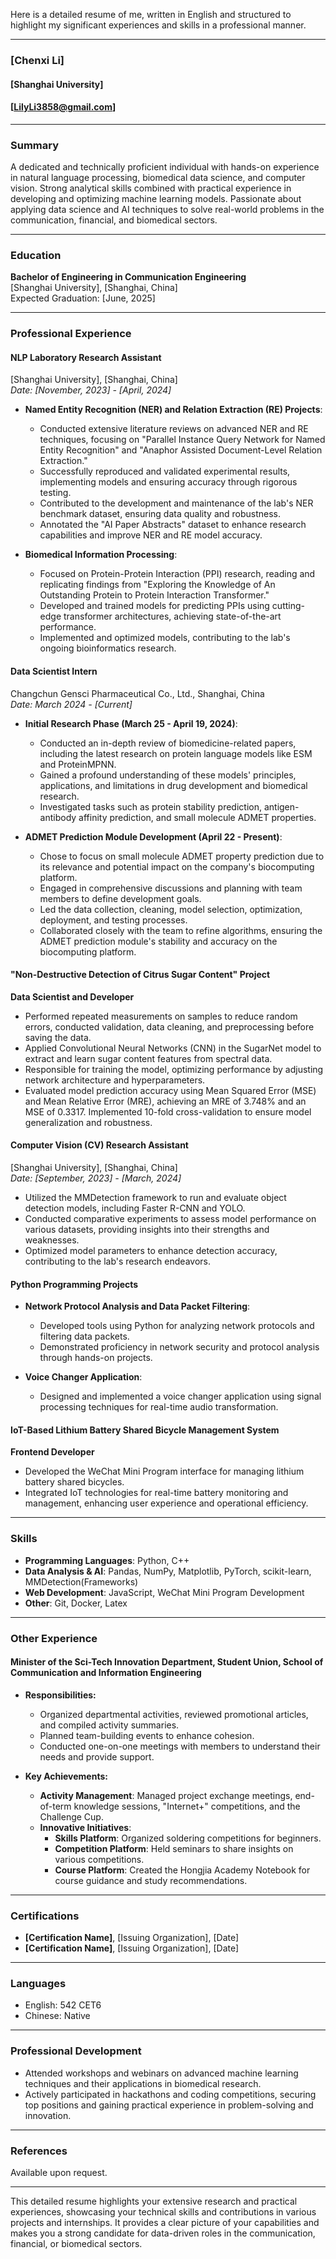 Here is a detailed resume of me, written in English and structured to highlight my significant experiences and skills in a professional manner.

---

### [Chenxi Li]     
#### [Shanghai University]           
#### [LilyLi3858@gmail.com]


---

### Summary

A dedicated and technically proficient individual with hands-on experience in natural language processing, biomedical data science, and computer vision. Strong analytical skills combined with practical experience in developing and optimizing machine learning models. Passionate about applying data science and AI techniques to solve real-world problems in the communication, financial, and biomedical sectors.


---

### Education

**Bachelor of Engineering in Communication Engineering**   
[Shanghai University], [Shanghai, China]   
Expected Graduation: [June, 2025]  

---

### Professional Experience  

#### **NLP Laboratory Research Assistant**
[Shanghai University], [Shanghai, China]  
*Date: [November, 2023] - [April, 2024]*              

- **Named Entity Recognition (NER) and Relation Extraction (RE) Projects**:
    - Conducted extensive literature reviews on advanced NER and RE techniques, focusing on "Parallel Instance Query Network for Named Entity Recognition" and "Anaphor Assisted Document-Level Relation Extraction."
    - Successfully reproduced and validated experimental results, implementing models and ensuring accuracy through rigorous testing.
    - Contributed to the development and maintenance of the lab's NER benchmark dataset, ensuring data quality and robustness.
    - Annotated the "AI Paper Abstracts" dataset to enhance research capabilities and improve NER and RE model accuracy.

- **Biomedical Information Processing**:
    - Focused on Protein-Protein Interaction (PPI) research, reading and replicating findings from "Exploring the Knowledge of An Outstanding Protein to Protein Interaction Transformer."
    - Developed and trained models for predicting PPIs using cutting-edge transformer architectures, achieving state-of-the-art performance.
    - Implemented and optimized models, contributing to the lab's ongoing bioinformatics research.

#### **Data Scientist Intern**
Changchun Gensci Pharmaceutical Co., Ltd., Shanghai, China  
*Date: March 2024 - [Current]*

- **Initial Research Phase (March 25 - April 19, 2024)**:
    - Conducted an in-depth review of biomedicine-related papers, including the latest research on protein language models like ESM and ProteinMPNN.
    - Gained a profound understanding of these models' principles, applications, and limitations in drug development and biomedical research.
    - Investigated tasks such as protein stability prediction, antigen-antibody affinity prediction, and small molecule ADMET properties.
  
- **ADMET Prediction Module Development (April 22 - Present)**:
    - Chose to focus on small molecule ADMET property prediction due to its relevance and potential impact on the company's biocomputing platform.
    - Engaged in comprehensive discussions and planning with team members to define development goals.
    - Led the data collection, cleaning, model selection, optimization, deployment, and testing processes.
    - Collaborated closely with the team to refine algorithms, ensuring the ADMET prediction module's stability and accuracy on the biocomputing platform.

#### **"Non-Destructive Detection of Citrus Sugar Content" Project**
**Data Scientist and Developer**
- Performed repeated measurements on samples to reduce random errors, conducted validation, data cleaning, and preprocessing before saving the data.
- Applied Convolutional Neural Networks (CNN) in the SugarNet model to extract and learn sugar content features from spectral data.
- Responsible for training the model, optimizing performance by adjusting network architecture and hyperparameters.
- Evaluated model prediction accuracy using Mean Squared Error (MSE) and Mean Relative Error (MRE), achieving an MRE of 3.748% and an MSE of 0.3317. Implemented 10-fold cross-validation to ensure model generalization and robustness.

#### **Computer Vision (CV) Research Assistant**
[Shanghai University], [Shanghai, China]  
*Date: [September, 2023] - [March, 2024]*        

- Utilized the MMDetection framework to run and evaluate object detection models, including Faster R-CNN and YOLO.
- Conducted comparative experiments to assess model performance on various datasets, providing insights into their strengths and weaknesses.
- Optimized model parameters to enhance detection accuracy, contributing to the lab's research endeavors.

#### **Python Programming Projects**

- **Network Protocol Analysis and Data Packet Filtering**:
    - Developed tools using Python for analyzing network protocols and filtering data packets.
    - Demonstrated proficiency in network security and protocol analysis through hands-on projects.
  
- **Voice Changer Application**:
    - Designed and implemented a voice changer application using signal processing techniques for real-time audio transformation.

#### **IoT-Based Lithium Battery Shared Bicycle Management System**
**Frontend Developer**
- Developed the WeChat Mini Program interface for managing lithium battery shared bicycles.
- Integrated IoT technologies for real-time battery monitoring and management, enhancing user experience and operational efficiency.


---

### Skills

- **Programming Languages**: Python, C++
- **Data Analysis & AI**: Pandas, NumPy, Matplotlib, PyTorch, scikit-learn, MMDetection(Frameworks)
- **Web Development**: JavaScript, WeChat Mini Program Development
- **Other**: Git, Docker, Latex

---

### Other Experience                    


#### Minister of the Sci-Tech Innovation Department, Student Union, School of Communication and Information Engineering

- **Responsibilities:**
    - Organized departmental activities, reviewed promotional articles, and compiled activity summaries.
    - Planned team-building events to enhance cohesion.
    - Conducted one-on-one meetings with members to understand their needs and provide support.

- **Key Achievements:**
    - **Activity Management**: Managed project exchange meetings, end-of-term knowledge sessions, "Internet+" competitions, and the Challenge Cup.
    - **Innovative Initiatives**:
      - **Skills Platform**: Organized soldering competitions for beginners.
      - **Competition Platform**: Held seminars to share insights on various competitions.
      - **Course Platform**: Created the Hongjia Academy Notebook for course guidance and study recommendations.

---

### Certifications                                                     

- **[Certification Name]**, [Issuing Organization], [Date]
- **[Certification Name]**, [Issuing Organization], [Date]

---

### Languages

- English: 542 CET6      
- Chinese: Native

---

### Professional Development

- Attended workshops and webinars on advanced machine learning techniques and their applications in biomedical research.
- Actively participated in hackathons and coding competitions, securing top positions and gaining practical experience in problem-solving and innovation.

---

### References

Available upon request.

---

This detailed resume highlights your extensive research and practical experiences, showcasing your technical skills and contributions in various projects and internships. It provides a clear picture of your capabilities and makes you a strong candidate for data-driven roles in the communication, financial, or biomedical sectors.
